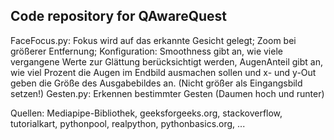 Code repository for QAwareQuest
-------------------------------
FaceFocus.py: Fokus wird auf das erkannte Gesicht gelegt;
Zoom bei größerer Entfernung; Konfiguration: Smoothness gibt an,
wie viele vergangene Werte zur Glättung berücksichtigt werden,
AugenAnteil gibt an, wie viel Prozent die Augen im Endbild ausmachen
sollen und x- und y-Out geben die Größe des Ausgabebildes an.
(Nicht größer als Eingangsbild setzen!)
Gesten.py: Erkennen bestimmter Gesten (Daumen hoch und runter)

Quellen: Mediapipe-Bibliothek, geeksforgeeks.org,
stackoverflow, tutorialkart, pythonpool, realpython,
pythonbasics.org, ...